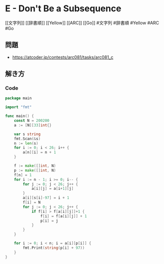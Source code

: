 # E - Don't Be a Subsequence
[[文字列]] [[辞書順]] [[Yellow]] [[ARC]] [[Go]]
#文字列 #辞書順 #Yellow #ARC #Go 

## 問題
- https://atcoder.jp/contests/arc081/tasks/arc081_c

## 解き方
### Code
```go
package main

import "fmt"

func main() {
	const N = 200200
	a := [N][33]int{}

	var s string
	fmt.Scan(&s)
	n := len(s)
	for i := 0; i < 26; i++ {
		a[n][i] = n + 1
	}

	f := make([]int, N)
	p := make([]int, N)
	f[n] = 1
	for i := n - 1; i >= 0; i-- {
		for j := 0; j < 26; j++ {
			a[i][j] = a[i+1][j]
		}
		a[i][s[i]-97] = i + 1
		f[i] = N
		for j := 0; j < 26; j++ {
			if f[i] > f[a[i][j]]+1 {
				f[i] = f[a[i][j]] + 1
				p[i] = j
			}
		}
	}

	for i := 0; i < n; i = a[i][p[i]] {
		fmt.Print(string(p[i] + 97))
	}
}
```